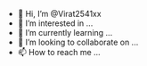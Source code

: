 - 👋 Hi, I’m @Virat2541xx
- 👀 I’m interested in ...
- 🌱 I’m currently learning ...
- 💞️ I’m looking to collaborate on ...
- 📫 How to reach me ...

<!---
Virat2541xx/Virat2541xx is a ✨ special ✨ repository because its `README.md` (this file) appears on your GitHub profile.
You can click the Preview link to take a look at your changes.
--->
